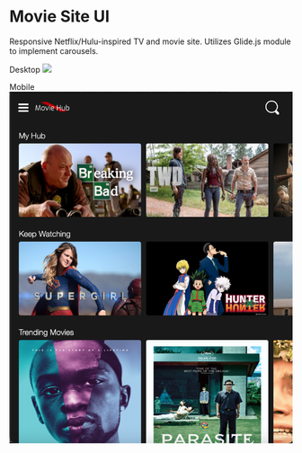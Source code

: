 # Movie Site UI
Responsive Netflix/Hulu-inspired TV and movie site. Utilizes Glide.js module to implement carousels.


Desktop
![](images/ReadMeScreenShotDesktop1.png)



Mobile
![](images/ReadMeScreenShotMobile1.png)
